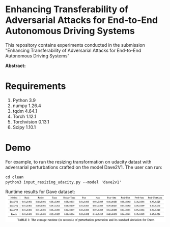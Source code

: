 # Enhancing Transferability of Adversarial Attacks for End-to-End Autonomous Driving Systems
This repository contains experiments conducted in the submission "Enhancing Transferability of Adversarial Attacks for End-to-End Autonomous Driving Systems"

**Abstract:**

# Requirements
1. Python 3.9
2. numpy 1.26.4
3. tqdm 4.64.1
4. Torch 1.12.1
5. Torchvision 0.13.1
6. Scipy 1.10.1

# Demo
For example, to run the resizing transformation on udacity datast with adversarial perturbations crafted on the model Dave2V1. The user can run:
```
cd clean
python3 input_resizing_udacity.py --model 'dave2v1'
```

Runtime results for Dave dataset:
![alt text](https://github.com/EnhanceRepo/EnhanceTransferability/blob/main/Dave_runtime.png)

